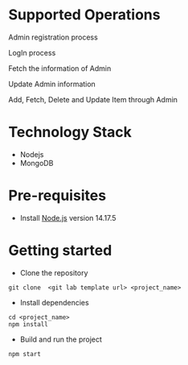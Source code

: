 # Supported Operations 

Admin registration process

LogIn process

Fetch the information of Admin

Update Admin information

Add, Fetch, Delete and Update Item through Admin

# Technology Stack

-   Nodejs
-   MongoDB

# Pre-requisites

-   Install [Node.js](https://nodejs.org/en/) version 14.17.5

# Getting started

-   Clone the repository

```
git clone  <git lab template url> <project_name>
```

-   Install dependencies

```
cd <project_name>
npm install
```

-   Build and run the project

```
npm start
```

